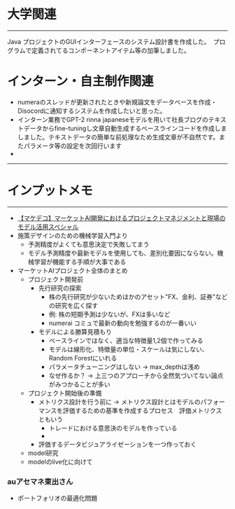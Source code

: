 # 大学関連
* * *
Java プロジェクトのGUIインターフェースのシステム設計書を作成した。　プログラムで定義されてるコンポーネントアイテム等の加筆しました。
# インターン・自主制作関連
- numeraのスレッドが更新されたときや新規論文をデータベースを作成・Disocordに通知するシステムを作成したいと思った。
- インターン業務でGPT-2 rinna japaneseモデルを用いて社長ブログのテキストデータからfine-tuningし文章自動生成するベースラインコードを作成しましました。テキストデータの簡単な前処理なため生成文章が不自然です。またパラメータ等の設定を次回行います
- 
* * *
# インプットメモ
* * *
- [【マケデコ】マーケットAI開発におけるプロジェクトマネジメントと現場のモデル活用スペシャル ](https://mkdeco.connpass.com/event/285174/)
- 施策デザインのための機械学習入門より
  - 予測精度がよくても意思決定で失敗してまう
  - モデル予測精度や最新モデルを使用しても、差別化要因にならない。機械学習が機能する手順が大事である
- マーケットAIプロジェクト全体のまとめ
  - プロジェクト開発前
    - 先行研究の探索
      - 株の先行研究が少ないためほかのアセット"FX、金利、証券"などの研究を広く探す
      - 例: 株の短期予測は少ないが、FXは多いなど
      - numerai コミュで最新の動向を勉強するのが一番いい
    - モデルによる勝算見積もり
      - ベースラインではなく、適当な特徴量1,2個で作ってみる
      - モデルは線形化、特徴量の単位・スケールは気にしない、Random Forestにいれる
      - パラメータチューニングはしない -> max_depthは浅め
      - なぜ作るか？ -> 上三つのアプローチから全然気づいてない論点がみつかることが多い
  - プロジェクト開始後の準備
    - メトリクス設計を行う前に -> メトリクス設計とはモデルのパフォーマンスを評価するための基準を作成するプロセス　評価メトリクスともいう
      - トレードにおける意思決のモデルを作っている
      - 
    - 評価するデータビジュアライゼーションを一つ作っておく
  - model研究
  - modelのlive化に向けて
 ### auアセマネ東出さん
  - ポートフォリオの最適化問題
    

  
